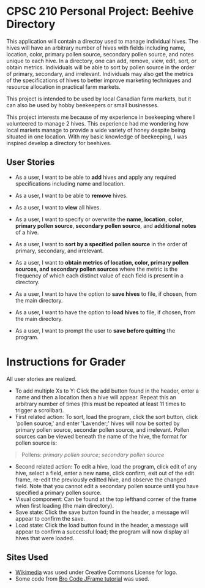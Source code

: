 # CPSC 210 Personal Project: Beehive Directory
This application will contain a directoy used to manage individual hives. The hives will have an arbitrary number of hives with fields including name, location, color, primary pollen source, secondary pollen source, and notes unique to each hive. In a directory, one can add, remove, view, edit, sort, or obtain metrics. Individuals will be able to sort by pollen source in the order of primary, secondary, and irrelevant. Individuals may also get the metrics of the specifications of hives to better improve marketing techniques and resource allocation in practical farm markets.

This project is intended to be used by local Canadian farm markets, but it can also be used by hobby beekeepers or small businesses.

This project interests me because of my experience in beekeeping where I volunteered to manage 2 hives. This experience had me wondering how local markets manage to provide a wide variety of honey despite being situated in one location. With my basic knowledge of beekeeping, I was inspired develop a directory for beehives.


## User Stories
- As a user, I want to be able to **add** hives and apply any required specifications including name and location.
-	As a user, I want to be able to **remove** hives.
-	As a user, I want to **view** all hives.

-	As a user, I want to specify or overwrite the **name**, **location**, **color**, **primary pollen source**, **secondary pollen source**, and **additional notes** of a hive.

- As a user, I want to **sort by a specified pollen source** in the order of primary, secondary, and irrelevant.
- As a user, I want to **obtain metrics of location, color, primary pollen sources, and secondary pollen sources** where the metric is the frequency of which each distinct value of each field is present in a directory.

- As a user, I want to have the option to **save hives** to file, if chosen, from the main directory.
- As a user, I want to have the option to **load hives** to file, if chosen, from the main directory.
- As a user, I want to prompt the user to **save before quitting** the program.

# Instructions for Grader
All user stories are realized.
- To add multiple Xs to Y: Click the add button found in the header, enter a name and then a location then a hive will appear. Repeat this an arbitrary number of times (this must be repeated at least 11 times to trigger a scrollbar).
- First related action: To sort, load the program, click the sort button, click 'pollen source,' and enter 'Lavender;' hives will now be sorted by primary pollen source, secondar pollen source, and irrelevant. Pollen sources can be viewed beneath the name of the hive, the format for pollen source is:
> Pollens: *primary pollen source*; *secondary pollen source*
- Second related action: To edit a hive, load the program, click edit of any hive, select a field, enter a new name, click confirm, exit out of the edit frame, re-edit the previously editted hive, and observe the changed field. Note that you cannot edit a secondary pollen source until you have specified a primary pollen source.
- Visual component: Can be found at the top lefthand corner of the frame when first loading (the main directory).
- Save state: Click the save button found in the header, a message will appear to confirm the save.
- Load state: Click the load button found in the header, a message will appear to confirm a successful load; the program will now display all hives that were loaded.

## Sites Used
- [Wikimedia](https://commons.wikimedia.org/wiki/File:OpenMoji-black_1F41D.svg) was used under Creative Commons License for logo.
- Some code from [Bro Code JFrame tutorial](https://youtu.be/Kmgo00avvEw?si=dPZW_kdZlPOpXF3a) was used.
